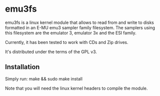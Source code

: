 emu3fs
======

emu3fs is a linux kernel module that allows to read from and write to disks formatted in an E-MU emu3 sampler family filesystem. The samplers using this filesystem are the emulator 3, emulator 3x and the ESI family.

Currently, it has been tested to work with CDs and Zip drives.

It's distributed under the terms of the GPL v3.

Installation
------------

Simply run: make && sudo make install

Note that you will need the linux kernel headers to compile the module. 
